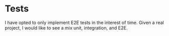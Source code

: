 # Tests

I have opted to only implement E2E tests in the interest of time. Given a real project, I would like to see a mix unit, integration, and E2E.